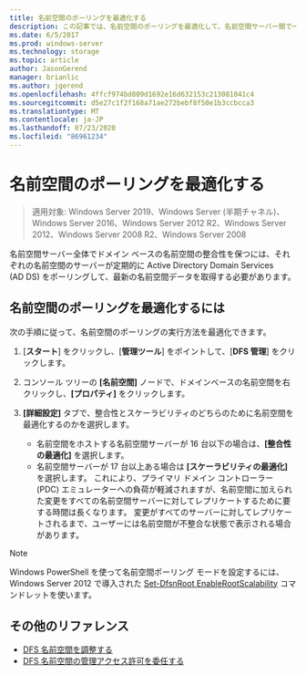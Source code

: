 ```yaml
---
title: 名前空間のポーリングを最適化する
description: この記事では、名前空間のポーリングを最適化して、名前空間サーバー間で一貫性のあるドメイン ベースの名前空間を維持する方法について説明します。
ms.date: 6/5/2017
ms.prod: windows-server
ms.technology: storage
ms.topic: article
author: JasonGerend
manager: brianlic
ms.author: jgerend
ms.openlocfilehash: 4ffcf974bd809d1692e16d632153c213081041c4
ms.sourcegitcommit: d5e27c1f2f168a71ae272bebf8f50e1b3ccbcca3
ms.translationtype: MT
ms.contentlocale: ja-JP
ms.lasthandoff: 07/23/2020
ms.locfileid: "86961234"
---
```

# <a name="optimize-namespace-polling"></a>名前空間のポーリングを最適化する

> 適用対象: Windows Server 2019、Windows Server (半期チャネル)、Windows Server 2016、Windows Server 2012 R2、Windows Server 2012、Windows Server 2008 R2、Windows Server 2008

名前空間サーバー全体でドメイン ベースの名前空間の整合性を保つには、それぞれの名前空間のサーバーが定期的に Active Directory Domain Services (AD DS) をポーリングして、最新の名前空間データを取得する必要があります。

## <a name="to-optimize-namespace-polling"></a>名前空間のポーリングを最適化するには

次の手順に従って、名前空間のポーリングの実行方法を最適化できます。

1.  [**スタート**] をクリックし、[**管理ツール**] をポイントして、[**DFS 管理**] をクリックします。

2.  コンソール ツリーの **[名前空間]** ノードで、ドメインベースの名前空間を右クリックし、**[プロパティ]** をクリックします。

3.  **[詳細設定]** タブで、整合性とスケーラビリティのどちらのために名前空間を最適化するのかを選択します。

    -   名前空間をホストする名前空間サーバーが 16 台以下の場合は、**[整合性の最適化]** を選択します。
    -   名前空間サーバーが 17 台以上ある場合は **[スケーラビリティの最適化]** を選択します。 これにより、プライマリ ドメイン コントローラー (PDC) エミュレーターへの負荷が軽減されますが、名前空間に加えられた変更をすべての名前空間サーバーに対してレプリケートするために要する時間は長くなります。 変更がすべてのサーバーに対してレプリケートされるまで、ユーザーには名前空間が不整合な状態で表示される場合があります。

> [!NOTE]
> Windows PowerShell を使って名前空間ポーリング モードを設定するには、Windows Server 2012 で導入された [Set-DfsnRoot EnableRootScalability](/previous-versions/windows/it-pro/windows-server-2008-R2-and-2008/cc771913(v=ws.11)) コマンドレットを使います。

## <a name="additional-references"></a>その他のリファレンス

-   [DFS 名前空間を調整する](tuning-dfs-namespaces.md)
-   [DFS 名前空間の管理アクセス許可を委任する](delegate-management-permissions-for-dfs-namespaces.md)
